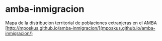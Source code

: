 # amba-inmigracion
Mapa de la distribucion territorial de poblaciones extranjeras en el AMBA<br>
[http://mposkus.github.io/amba-inmigracion/](mposkus.github.io/amba-inmigracion/)
